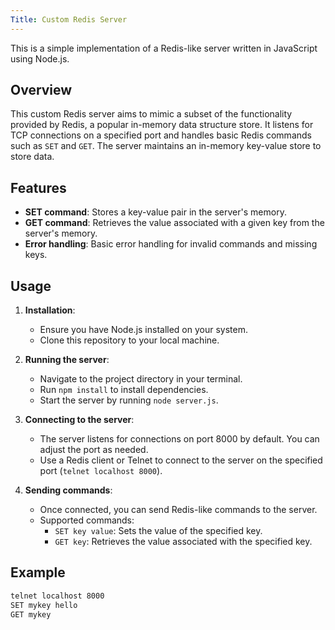 ```yaml
---
Title: Custom Redis Server
---
```


This is a simple implementation of a Redis-like server written in JavaScript using Node.js.

## Overview

This custom Redis server aims to mimic a subset of the functionality provided by Redis, a popular in-memory data structure store. It listens for TCP connections on a specified port and handles basic Redis commands such as `SET` and `GET`. The server maintains an in-memory key-value store to store data.

## Features

- **SET command**: Stores a key-value pair in the server's memory.
- **GET command**: Retrieves the value associated with a given key from the server's memory.
- **Error handling**: Basic error handling for invalid commands and missing keys.

## Usage

1. **Installation**:
   - Ensure you have Node.js installed on your system.
   - Clone this repository to your local machine.

2. **Running the server**:
   - Navigate to the project directory in your terminal.
   - Run `npm install` to install dependencies.
   - Start the server by running `node server.js`.

3. **Connecting to the server**:
   - The server listens for connections on port 8000 by default. You can adjust the port as needed.
   - Use a Redis client or Telnet to connect to the server on the specified port (`telnet localhost 8000`).

4. **Sending commands**:
   - Once connected, you can send Redis-like commands to the server.
   - Supported commands:
     - `SET key value`: Sets the value of the specified key.
     - `GET key`: Retrieves the value associated with the specified key.

## Example

```sh
telnet localhost 8000
SET mykey hello
GET mykey
